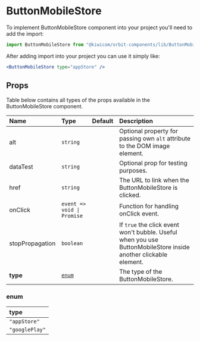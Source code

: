 # ButtonMobileStore

To implement ButtonMobileStore component into your project you'll need to add the import:

```jsx
import ButtonMobileStore from "@kiwicom/orbit-components/lib/ButtonMobileStore";
```

After adding import into your project you can use it simply like:

```jsx
<ButtonMobileStore type="appStore" />
```

## Props

Table below contains all types of the props available in the ButtonMobileStore component.

| Name            | Type                       | Default | Description                                                                                                     |
| :-------------- | :------------------------- | :------ | :-------------------------------------------------------------------------------------------------------------- |
| alt             | `string`                   |         | Optional property for passing own `alt` attribute to the DOM image element.                                     |
| dataTest        | `string`                   |         | Optional prop for testing purposes.                                                                             |
| href            | `string`                   |         | The URL to link when the ButtonMobileStore is clicked.                                                          |
| onClick         | `event => void \| Promise` |         | Function for handling onClick event.                                                                            |
| stopPropagation | `boolean`                  |         | If `true` the click event won't bubble. Useful when you use ButtonMobileStore inside another clickable element. |
| **type**        | [`enum`](#enum)            |         | The type of the ButtonMobileStore.                                                                              |

### enum

| type           |
| :------------- |
| `"appStore"`   |
| `"googlePlay"` |
